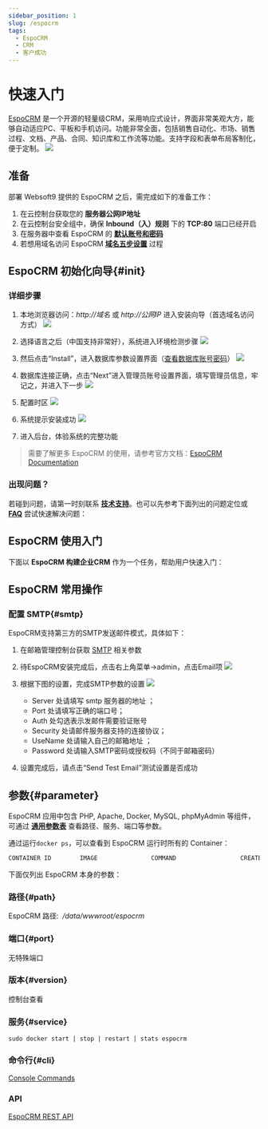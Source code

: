 ```yaml
---
sidebar_position: 1
slug: /espocrm
tags:
  - EspoCRM
  - CRM
  - 客户成功
---
```


# 快速入门

[EspoCRM](https://www.espocrm.com/demo/) 是一个开源的轻量级CRM，采用响应式设计，界面非常美观大方，能够自动适应PC、平板和手机访问。功能非常全面，包括销售自动化、市场、销售过程、文档、产品、合同、知识库和工作流等功能。支持字段和表单布局客制化，便于定制。
![](http://libs.websoft9.com/Websoft9/DocsPicture/en/espocrm/espocrm-gui-websoft9.jpg)


## 准备

部署 Websoft9 提供的 EspoCRM 之后，需完成如下的准备工作：

1. 在云控制台获取您的 **服务器公网IP地址** 
2. 在云控制台安全组中，确保 **Inbound（入）规则** 下的 **TCP:80** 端口已经开启
3. 在服务器中查看 EspoCRM 的 **[默认账号和密码](./user/credentials)**  
4. 若想用域名访问  EspoCRM **[域名五步设置](./administrator/domain_step)** 过程


## EspoCRM 初始化向导{#init}

### 详细步骤


1. 本地浏览器访问：*http://域名* 或 *http://公网IP* 进入安装向导（首选域名访问方式）
   ![](http://libs.websoft9.com/Websoft9/DocsPicture/zh/espocrm/espocrm-lan-websoft9.png)

2. 选择语言之后（中国支持非常好），系统进入环境检测步骤
   ![](http://libs.websoft9.com/Websoft9/DocsPicture/zh/espocrm/espocrm-check-websoft9.png)

3. 然后点击“Install”，进入数据库参数设置界面（[查看数据库账号密码](./user/credentials)）
   ![](http://libs.websoft9.com/Websoft9/DocsPicture/zh/espocrm/espocrm-dbconf-websoft9.png)

4. 数据库连接正确，点击“Next”进入管理员账号设置界面，填写管理员信息，牢记之，并进入下一步
   ![](http://libs.websoft9.com/Websoft9/DocsPicture/zh/espocrm/espocrm-adminconf-websoft9.png)

5. 配置时区
   ![](http://libs.websoft9.com/Websoft9/DocsPicture/zh/espocrm/espocrm-timeconf-websoft9.png)

6. 系统提示安装成功
   ![](http://libs.websoft9.com/Websoft9/DocsPicture/zh/espocrm/espocrm-login-websoft9.png)
7. 进入后台，体验系统的完整功能

> 需要了解更多 EspoCRM 的使用，请参考官方文档：[EspoCRM Documentation](https://www.espocrm.com/documentation/)


### 出现问题？

若碰到问题，请第一时刻联系 **[技术支持](./helpdesk)**。也可以先参考下面列出的问题定位或  **[FAQ](./faq#setup)** 尝试快速解决问题：


## EspoCRM 使用入门

下面以 **EspoCRM 构建企业CRM** 作为一个任务，帮助用户快速入门：


## EspoCRM 常用操作

### 配置 SMTP{#smtp}

EspoCRM支持第三方的SMTP发送邮件模式，具体如下：

1. 在邮箱管理控制台获取 [SMTP](./automation/smtp) 相关参数
   
2. 待EspoCRM安装完成后，点击右上角菜单->admin，点击Email项
   ![](http://libs.websoft9.com/Websoft9/DocsPicture/zh/espocrm/espocrm-smtp-1-websoft9.png)

3. 根据下图的设置，完成SMTP参数的设置
   ![](http://libs.websoft9.com/Websoft9/DocsPicture/zh/espocrm/espocrm-smtp-2-websoft9.png)
	* Server 处请填写 smtp 服务器的地址 ；
	* Port 处请填写正确的端口号；
	* Auth 处勾选表示发邮件需要验证账号
	* Security 处请邮件服务器支持的连接协议；
	* UseName 处请输入自己的邮箱地址 ；
	* Password 处请输入SMTP密码或授权码（不同于邮箱密码）

4. 设置完成后，请点击“Send Test Email”测试设置是否成功

## 参数{#parameter}

EspoCRM 应用中包含 PHP, Apache, Docker, MySQL, phpMyAdmin 等组件，可通过 **[通用参数表](./setup/parameter)** 查看路径、服务、端口等参数。 

通过运行`docker ps`，可以查看到 EspoCRM 运行时所有的 Container：

```bash
CONTAINER ID        IMAGE               COMMAND                  CREATED             STATUS              PORTS                                NAMES
```


下面仅列出 EspoCRM 本身的参数：

### 路径{#path}

EspoCRM 路径:  */data/wwwroot/espocrm*  

### 端口{#port}

无特殊端口


### 版本{#version}

控制台查看

### 服务{#service}

```shell
sudo docker start | stop | restart | stats espocrm
```

### 命令行{#cli}

[Console Commands](https://docs.espocrm.com/administration/commands/)

### API
[EspoCRM REST API](https://docs.espocrm.com/development/api/)

